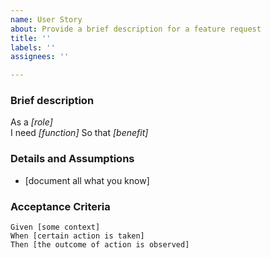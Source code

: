 ```yaml
---
name: User Story
about: Provide a brief description for a feature request
title: ''
labels: ''
assignees: ''

---
```


### Brief description
As a _[role]_  
I need _[function]_
So that _[benefit]_
 
 
 ### Details and Assumptions
 * [document all what you know]
 

 ### Acceptance Criteria  
   
 ```gherkin
 Given [some context]
 When [certain action is taken]
 Then [the outcome of action is observed]
 ```
